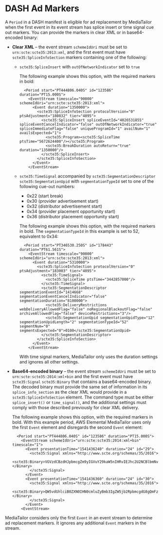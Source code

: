 # DASH Ad Markers<a name="dash-ad-markers"></a>

A `Period` in a DASH manifest is eligible for ad replacement by MediaTailor when the first event in its event stream has splice insert or time signal cue out markers\. You can provide the markers in clear XML or in base64\-encoded binary:
+ **Clear XML** – the event stream `schemeIdUri` must be set to `urn:scte:scte35:2013:xml`, and the first event must have `scte35:SpliceInfoSection` markers containing one of the following: 
  + `scte35:SpliceInsert` with `outOfNetworkIndicator` set to `true`

    The following example shows this option, with the required markers in bold: 

    ```
      <Period start="PT444806.040S" id="123586" duration="PT15.000S">
        <EventStream timescale="90000" schemeIdUri="urn:scte:scte35:2013:xml">
          <Event duration="1350000">
            <scte35:SpliceInfoSection protocolVersion="0" ptsAdjustment="180832" tier="4095">
              <scte35:SpliceInsert spliceEventId="4026531855" spliceEventCancelIndicator="false" outOfNetworkIndicator="true" spliceImmediateFlag="false" uniqueProgramId="1" availNum="1" availsExpected="1">
                <scte35:Program><scte35:SpliceTime ptsTime="5672624400"/></scte35:Program>
                <scte35:BreakDuration autoReturn="true" duration="1350000"/>
              </scte35:SpliceInsert>
            </scte35:SpliceInfoSection>
          </Event>
        </EventStream>
    ```
  + `scte35:TimeSignal` accompanied by `scte35:SegmentationDescriptor` `scte35:SegmentationUpid` with `segmentationTypeId` set to one of the following cue\-out numbers: 
    + 0x22 \(start break\)
    + 0x30 \(provider advertisement start\)
    + 0x32 \(distributor advertisement start\)
    + 0x34 \(provider placement opportunity start\)
    + 0x36 \(distributor placement opportunity start\)

    The following example shows this option, with the required markers in bold\. The `segmentationTypeId` in this example is set to 52, equivalent to 0x34: 

    ```
      <Period start="PT346530.250S" id="178443" duration="PT61.561S">
        <EventStream timescale="90000" schemeIdUri="urn:scte:scte35:2013:xml">
          <Event duration="5310000">
            <scte35:SpliceInfoSection protocolVersion="0" ptsAdjustment="183003" tier="4095">
              <scte35:TimeSignal>
                <scte35:SpliceTime ptsTime="3442857000"/>
              </scte35:TimeSignal>
              <scte35:SegmentationDescriptor segmentationEventId="1414668" segmentationEventCancelIndicator="false" segmentationDuration="8100000">
                <scte35:DeliveryRestrictions webDeliveryAllowedFlag="false" noRegionalBlackoutFlag="false" archiveAllowedFlag="false" deviceRestrictions="3"/>
                <scte35:SegmentationUpid segmentationUpidType="12" segmentationUpidLength="2" segmentationTypeId="52" segmentNum="0" segmentsExpected="0">0100</scte35:SegmentationUpid>
              </scte35:SegmentationDescriptor>
            </scte35:SpliceInfoSection>
          </Event>
        </EventStream>
    ```

    With time signal markers, MediaTailor only uses the duration settings and ignores all other settings\. 
+ **Base64\-encoded binary** – the event stream `schemeIdUri` must be set to `urn:scte:scte35:2014:xml+bin` and the first event must have `scte35:Signal` `scte35:Binary` that contains a base64\-encoded binary\. The decoded binary must provide the same set of information in its `splice_info_section` as the clear XML would provide in a `scte35:SpliceInfoSection` element\. The command type must be either `splice_insert()` or `time_signal()`, and the additional settings must comply with those described previously for clear XML delivery\. 

  The following example shows this option, with the required markers in bold\. With this example period, AWS Elemental MediaTailor uses only the first `Event` element and disregards the second `Event` element:

  ```
    <Period start="PT444806.040S" id="123586" duration="PT15.000S">
      <EventStream schemeIdUri="urn:scte:scte35:2014:xml+bin" timescale="1">
        <Event presentationTime="1541436240" duration="24" id="29">
          <scte35:Signal xmlns="http://www.scte.org/schemas/35/2016">
            <scte35:Binary>VGVzdCBzdHJpbmcgZm9yIGVuY29kaW5nIHRvIEJhc2U2NCBlbmNvZGVkIGJpbmFyeS4=</Binary>
          </scte35:Signal>
        </Event>
        <Event presentationTime="1541436360" duration="24" id="30">
          <scte35:Signal xmlns="http://www.scte.org/schemas/35/2016">
            <scte35:Binary>QW5vdGhlciB0ZXN0IHN0cmluZyBmb3IgZW5jb2RpbmcgdG8gQmFzZTY0IGVuY29kZWQgYmluYXJ5Lg==</Binary>
          </scte35:Signal>
        </Event>
      <EventStream>
  ```

MediaTailor considers only the first `Event` in an event stream to determine ad replacement markers\. It ignores any additional `Event` markers in the stream\. 